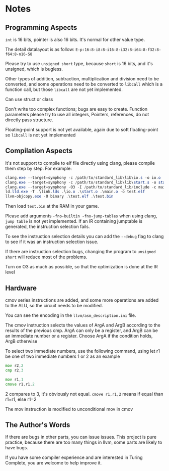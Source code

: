 # Notes
## Programming Aspects

`int` is 16 bits, pointer is also 16 bits.
It's normal for other value type.

The detail datalayout is as follow:
`E-p:16:8-i8:8-i16:8-i32:8-i64:8-f32:8-f64:8-n16-S8`

Please try to use `unsigned short` type, because `short` is 16 bits, and it's unsigned, which is bugless.


Other types of addition, subtraction, multiplication and division need to be converted, and some operations need to be converted to `libcall` which is a function call, but those `libcall` are not yet implemented.

Can use struct or class

Don't write too complex functions; bugs are easy to create. Function parameters please try to use all integers, Pointers, references, do not directly pass structure.

Floating-point support is not yet available, again due to soft floating-point so `libcall` is not yet implemented

## Compilation Aspects

It's not support to compile to elf file directly using clang, please compile them step by step.
For example:
```powershell
clang.exe --target=symphony -c /path/to/standard_lib\lib\io.s -o io.o
clang.exe --target=symphony -c /path/to/standard_lib\lib\start.s -o start.o
clang.exe --target=symphony -O3 -I /path/to/standard_lib/include -c main.c -o main.o
ld.lld.exe -T .\link.lds .\io.o .\start.o .\main.o -o test.elf
llvm-objcopy.exe -O binary .\test.elf .\test.bin
```
Then load `test.bin` at the RAM in your game.


Please add arguments `-fno-builtin -fno-jump-tables` when using clang, `jump table` is not yet implemented. If an IR containing jumptable is generated, the instruction selection fails.

To see the instruction selection details you can add the `--debug` flag to clang to see if it was an instruction selection issue.

If there are instruction selection bugs, changing the program to `unsigned short` will reduce most of the problems.

Turn on O3 as much as possible, so that the optimization is done at the IR level


## Hardware

cmov series instructions are added, and some more operations are added to the ALU, so the circuit needs to be modified.

You can see the encoding in the `llvm/asm_description.ini` file.

The cmov instruction selects the values of ArgA and ArgB according to the results of the previous cmp. ArgA can only be a register, and ArgB can be an immediate number or a register. Choose ArgA if the condition holds, ArgB otherwise

To select two immediate numbers, use the following command, using let r1 be one of two immediate numbers 1 or 2 as an example
```asm
mov r2,2
cmp r2,3

mov r1,1
cmove r1,r1,2
```
2 compares to 3, it's obviously not equal.
`cmove r1,r1,2` means if equal than r1=r1, else r1=2


The mov instruction is modified to unconditional mov in cmov


## The Author's Words

If there are bugs in other parts, you can issue issues. This project is pure practice, because there are too many things in llvm, some parts are likely to have bugs.

If you have some compiler experience and are interested in Turing Complete, you are welcome to help improve it.
